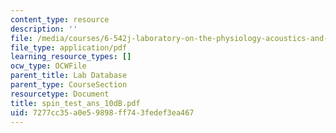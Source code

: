 ```yaml
---
content_type: resource
description: ''
file: /media/courses/6-542j-laboratory-on-the-physiology-acoustics-and-perception-of-speech-fall-2005/7277cc35a0e59898ff743fedef3ea467_spin_test_ans_10dB.pdf
file_type: application/pdf
learning_resource_types: []
ocw_type: OCWFile
parent_title: Lab Database
parent_type: CourseSection
resourcetype: Document
title: spin_test_ans_10dB.pdf
uid: 7277cc35-a0e5-9898-ff74-3fedef3ea467
---
```

